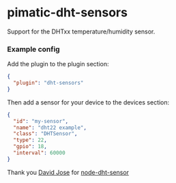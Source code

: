 pimatic-dht-sensors
================

Support for the DHTxx temperature/humidity sensor.

### Example config

Add the plugin to the plugin section:

```json
{ 
  "plugin": "dht-sensors"
}
```

Then add a sensor for your device to the devices section:

```json
{
  "id": "my-sensor",
  "name": "dht22 example",
  "class": "DHTSensor",
  "type": 22,
  "gpio": 18,
  "interval": 60000
}
```

Thank you <a href="https://github.com/momenso">David Jose</a> for <a href="https://github.com/momenso/node-dht-sensor">node-dht-sensor</a>